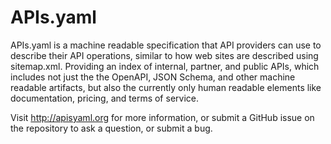 # APIs.yaml

APIs.yaml is a machine readable specification that API providers can use to describe their API operations, similar to how web sites are described using sitemap.xml. Providing an index of internal, partner, and public APIs, which includes not just the the OpenAPI, JSON Schema, and other machine readable artifacts, but also the currently only human readable elements like documentation, pricing, and terms of service.

Visit http://apisyaml.org for more information, or submit a GitHub issue on the repository to ask a question, or submit a bug.
